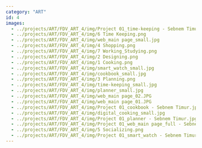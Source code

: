 ```yaml
---
category: "ART"
id: 4
images:
  - ../projects/ART/FDV_ART_4/img/Project 01_time-keeping - Sebnem Timur.jpg
  - ../projects/ART/FDV_ART_4/img/6 Time Keeping.png
  - ../projects/ART/FDV_ART_4/img/web_main page_small.jpg
  - ../projects/ART/FDV_ART_4/img/4 Shopping.png
  - ../projects/ART/FDV_ART_4/img/7 Working_Studying.png
  - ../projects/ART/FDV_ART_4/img/2 Designing.png
  - ../projects/ART/FDV_ART_4/img/1 Cooking.png
  - ../projects/ART/FDV_ART_4/img/smart_watch_small.jpg
  - ../projects/ART/FDV_ART_4/img/cookbook_small.jpg
  - ../projects/ART/FDV_ART_4/img/3 Planning.png
  - ../projects/ART/FDV_ART_4/img/time-keeping_small.jpg
  - ../projects/ART/FDV_ART_4/img/planner_small.jpg
  - ../projects/ART/FDV_ART_4/img/web_main page_02.JPG
  - ../projects/ART/FDV_ART_4/img/web_main page_01.JPG
  - ../projects/ART/FDV_ART_4/img/Project 01_cookbook - Sebnem Timur.jpg
  - ../projects/ART/FDV_ART_4/img/digital_cooking_small.jpg
  - ../projects/ART/FDV_ART_4/img/Project 01_planner - Sebnem Timur.jpg
  - ../projects/ART/FDV_ART_4/img/Project 01_web_main page_full - Sebnem Timur.jpg
  - ../projects/ART/FDV_ART_4/img/5 Socializing.png
  - ../projects/ART/FDV_ART_4/img/Project 01_smart_watch - Sebnem Timur.jpg
---
```

